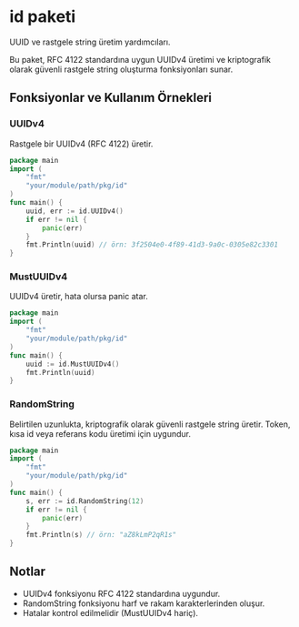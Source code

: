 # id paketi

UUID ve rastgele string üretim yardımcıları.

Bu paket, RFC 4122 standardına uygun UUIDv4 üretimi ve kriptografik olarak güvenli rastgele string oluşturma fonksiyonları sunar.

## Fonksiyonlar ve Kullanım Örnekleri

### UUIDv4
Rastgele bir UUIDv4 (RFC 4122) üretir.

```go
package main
import (
    "fmt"
    "your/module/path/pkg/id"
)
func main() {
    uuid, err := id.UUIDv4()
    if err != nil {
        panic(err)
    }
    fmt.Println(uuid) // örn: 3f2504e0-4f89-41d3-9a0c-0305e82c3301
}
```

### MustUUIDv4
UUIDv4 üretir, hata olursa panic atar.

```go
package main
import (
    "fmt"
    "your/module/path/pkg/id"
)
func main() {
    uuid := id.MustUUIDv4()
    fmt.Println(uuid)
}
```

### RandomString
Belirtilen uzunlukta, kriptografik olarak güvenli rastgele string üretir. Token, kısa id veya referans kodu üretimi için uygundur.

```go
package main
import (
    "fmt"
    "your/module/path/pkg/id"
)
func main() {
    s, err := id.RandomString(12)
    if err != nil {
        panic(err)
    }
    fmt.Println(s) // örn: "aZ8kLmP2qR1s"
}
```

## Notlar
- UUIDv4 fonksiyonu RFC 4122 standardına uygundur.
- RandomString fonksiyonu harf ve rakam karakterlerinden oluşur.
- Hatalar kontrol edilmelidir (MustUUIDv4 hariç).
